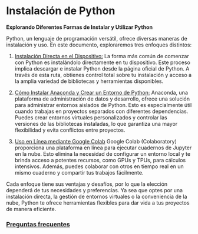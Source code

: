 

# Instalación de Python

**Explorando Diferentes Formas de Instalar y Utilizar Python**

Python, un lenguaje de programación versátil, ofrece diversas maneras de instalación y uso. En este documento, exploraremos tres enfoques distintos:


1. [Instalación Directa en el Dispositivo:](https://github.com/pjrios/Python-101/blob/main/Documentaci%C3%B3n/Instalaci%C3%B3n/Instalaci%C3%B3n%20Directa%20en%20el%20Dispositivo.md)
   La forma más común de comenzar con Python es instalándolo directamente en tu dispositivo. Este proceso implica descargar e instalar Python desde la página oficial de Python. A través de esta ruta, obtienes control total sobre tu instalación y acceso a la amplia variedad de bibliotecas y herramientas disponibles.

2. [Cómo Instalar Anaconda y Crear un Entorno de Python:](https://github.com/pjrios/Python-101/blob/main/Documentaci%C3%B3n/Instalaci%C3%B3n/C%C3%B3mo%20Instalar%20Anaconda%20y%20Crear%20un%20Entorno%20de%20Python.md)
   Anaconda, una plataforma de administración de datos y desarrollo, ofrece una solución para administrar entornos aislados de Python. Esto es especialmente útil cuando trabajas en proyectos separados con diferentes dependencias. Puedes crear entornos virtuales personalizados y controlar las versiones de las bibliotecas instaladas, lo que garantiza una mayor flexibilidad y evita conflictos entre proyectos.

3. [Uso en Línea mediante Google Colab](https://github.com/pjrios/Python-101/blob/main/Documentaci%C3%B3n/Instalaci%C3%B3n/Uso%20en%20L%C3%ADnea%20mediante%20Google%20Colab.md)
   Google Colab (Colaboratory) proporciona una plataforma en línea para ejecutar cuadernos de Jupyter en la nube. Esto elimina la necesidad de configurar un entorno local y te brinda acceso a potentes recursos, como GPUs y TPUs, para cálculos intensivos. Además, puedes colaborar con otros en tiempo real en un mismo cuaderno y compartir tus trabajos fácilmente.

Cada enfoque tiene sus ventajas y desafíos, por lo que la elección dependerá de tus necesidades y preferencias. Ya sea que optes por una instalación directa, la gestión de entornos virtuales o la conveniencia de la nube, Python te ofrece herramientas flexibles para dar vida a tus proyectos de manera eficiente.

### [Preguntas frecuentes](https://github.com/pjrios/Python-101/blob/main/Documentaci%C3%B3n/Instalaci%C3%B3n/Preguntas%20Frecuentes.md)
